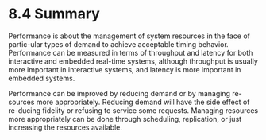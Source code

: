 8.4 Summary
===

Performance is about the management of system resources in the face of partic-ular types of demand to achieve acceptable timing behavior. Performance can be measured in terms of throughput and latency for both interactive and embedded real-time systems, although throughput is usually more important in interactive systems, and latency is more important in embedded systems.

Performance can be improved by reducing demand or by managing re-sources more appropriately. Reducing demand will have the side effect of re-ducing fidelity or refusing to service some requests. Managing resources more appropriately can be done through scheduling, replication, or just increasing the resources available.